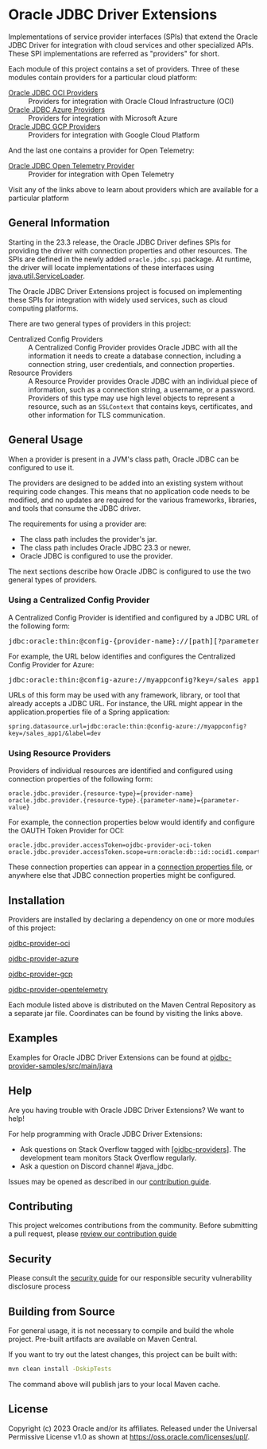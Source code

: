 # Oracle JDBC Driver Extensions

Implementations of service provider interfaces (SPIs) that extend the
Oracle JDBC Driver for integration with cloud services and other specialized
APIs. These SPI implementations are referred as "providers" for short.

Each module of this project contains a set of providers. Three of these modules 
contain providers for a particular cloud platform:
<dl>
<dt><a href="ojdbc-provider-oci/README.md">Oracle JDBC OCI Providers</a></dt>
<dd>Providers for integration with Oracle Cloud Infrastructure (OCI)</dd>
<dt><a href="ojdbc-provider-azure/README.md">Oracle JDBC Azure Providers</a></dt>
<dd>Providers for integration with Microsoft Azure</dd>
<dt><a href="ojdbc-provider-gcp/README.md">Oracle JDBC GCP Providers</a></dt>
<dd>Providers for integration with Google Cloud Platform</dd>
</dl>
And the last one contains a provider for Open Telemetry:
<dl>
<dt><a href="ojdbc-provider-opentelemetry/README.md">Oracle JDBC Open Telemetry Provider</a></dt>
<dd>Provider for integration with Open Telemetry</dd>
<dl>
Visit any of the links above to learn about providers which are available for 
a particular platform

## General Information

Starting in the 23.3 release, the Oracle JDBC Driver defines SPIs for providing
the driver with connection properties and other resources. The SPIs are defined
in the newly added `oracle.jdbc.spi` package. At runtime, the driver will locate
implementations of these interfaces using
[java.util.ServiceLoader](https://docs.oracle.com/javase/8/docs/api/java/util/ServiceLoader.html).

The Oracle JDBC Driver Extensions project is focused on implementing these SPIs
for integration with widely used services, such as cloud computing platforms.

There are two general types of providers in this project:
<dl>
<dt>Centralized Config Providers</dt>
<dd>
A Centralized Config Provider provides Oracle JDBC with all the information it 
needs to create a database connection, including a connection string, user
credentials, and connection properties.
</dd>
<dt>Resource Providers</dt>
<dd>
A Resource Provider provides Oracle JDBC with an individual piece of 
information, such as a connection string, a username, or a password. Providers
of this type may use high level objects to represent a resource, such as an 
<code>SSLContext</code> that contains keys, certificates, and other information 
for TLS communication.
</dd>
</dl>

## General Usage

When a provider is present in a JVM's class path, Oracle JDBC can be configured 
to use it.

The providers are designed to be added into an existing system without requiring 
code changes. This means that no application code needs to be modified, and
no updates are required for the various frameworks, libraries, and tools that 
consume the JDBC driver.

The requirements for using a provider are:
<ul>
<li>The class path includes the provider's jar.</li>
<li>The class path includes Oracle JDBC 23.3 or newer.</li>
<li>Oracle JDBC is configured to use the provider.</li>
</ul>

The next sections describe how Oracle JDBC is configured to use the two general
types of providers.

### Using a Centralized Config Provider

A Centralized Config Provider is identified and configured by a JDBC URL of the
following form:
<pre>
jdbc:oracle:thin:@config-{provider-name}://[path][?parameters]
</pre>
For example, the URL below identifies and configures the Centralized Config Provider for Azure:
<pre>
jdbc:oracle:thin:@config-azure://myappconfig?key=/sales_app1/&label=dev
</pre>

URLs of this form may be used with any framework, library, or tool that already
accepts a JDBC URL. For instance, the URL might appear in the 
application.properties file of a Spring application:

```properties
spring.datasource.url=jdbc:oracle:thin:@config-azure://myappconfig?key=/sales_app1/&label=dev
```

### Using Resource Providers

Providers of individual resources are identified and configured using connection 
properties of the following form:

```
oracle.jdbc.provider.{resource-type}={provider-name}
oracle.jdbc.provider.{resource-type}.{parameter-name}={parameter-value}
```

For example, the connection properties below would identify and configure the 
OAUTH Token Provider for OCI:

```properties
oracle.jdbc.provider.accessToken=ojdbc-provider-oci-token
oracle.jdbc.provider.accessToken.scope=urn:oracle:db::id::ocid1.compartment.oc1..aaaaaaaajx2fpr7szach4vpdsjegvkbjirronlnwkxiivwmp6qfrissxgyia
```

These connection properties can appear in a 
[connection properties file](https://docs.oracle.com/en/database/oracle/oracle-database/23/jajdb/oracle/jdbc/OracleConnection.html#CONNECTION_PROPERTY_CONFIG_FILE),
or anywhere else that JDBC connection properties might be configured.

## Installation

Providers are installed by declaring a dependency on one or more modules of
this project:

[ojdbc-provider-oci](ojdbc-provider-oci/README.md#installation)

[ojdbc-provider-azure](ojdbc-provider-azure/README.md#installation)

[ojdbc-provider-gcp](ojdbc-provider-gcp/README.md#installation)

[ojdbc-provider-opentelemetry](ojdbc-provider-opentelemetry/README.md#installation)

Each module listed above is distributed on the Maven Central Repository as a
separate jar file. Coordinates can be found by visiting the links above.

## Examples

Examples for Oracle JDBC Driver Extensions can be found at [ojdbc-provider-samples/src/main/java](./ojdbc-provider-samples/src/main/java)

## Help

Are you having trouble with Oracle JDBC Driver Extensions? We want to help!

For help programming with Oracle JDBC Driver Extensions:

- Ask questions on Stack Overflow tagged with [[ojdbc-providers]](https://stackoverflow.com/tags/ojdbc-providers).
  The development team monitors Stack Overflow regularly.
- Ask a question on Discord channel #java_jdbc.

Issues may be opened as described in our [contribution guide](./CONTRIBUTING.md).

## Contributing

This project welcomes contributions from the community. Before submitting a pull
request, please [review our contribution guide](./CONTRIBUTING.md)

## Security

Please consult the [security guide](./SECURITY.md) for our responsible security 
vulnerability disclosure process

## Building from Source

For general usage, it is not necessary to compile and build the whole project.
Pre-built artifacts are available on Maven Central.

If you want to try out the latest changes, this project can be built with:
```sh
mvn clean install -DskipTests
```
The command above will publish jars to your local Maven cache.

## License

Copyright (c) 2023 Oracle and/or its affiliates. Released under the Universal Permissive License v1.0 as shown at <https://oss.oracle.com/licenses/upl/>.
